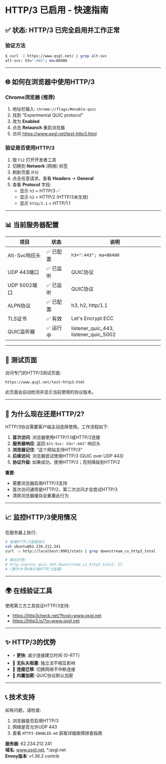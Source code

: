 # HTTP/3 已启用 - 快速指南

## ✅ 状态: HTTP/3 已完全启用并工作正常

### 验证方法
```bash
$ curl -I https://www.qsgl.net/ | grep alt-svc
alt-svc: h3=":443"; ma=86400
```

---

## 🌐 如何在浏览器中使用HTTP/3

### Chrome浏览器 (推荐)
1. 地址栏输入: `chrome://flags/#enable-quic`
2. 找到 "Experimental QUIC protocol"
3. 改为 **Enabled**
4. 点击 **Relaunch** 重启浏览器
5. 访问 https://www.qsgl.net/test-http3.html

### 验证是否使用HTTP/3
1. 按 `F12` 打开开发者工具
2. 切换到 **Network** (网络) 标签
3. 刷新页面 (`F5`)
4. 点击任意请求，查看 **Headers** → **General**
5. 查看 **Protocol** 字段:
   - 显示 `h3` = HTTP/3 ✅
   - 显示 `h2` = HTTP/2 (HTTP/3未生效)
   - 显示 `http/1.1` = HTTP/1.1

---

## 📊 当前服务器配置

| 项目 | 状态 | 说明 |
|------|------|------|
| Alt-Svc响应头 | ✅ 已配置 | `h3=":443"; ma=86400` |
| UDP 443端口 | ✅ 已监听 | QUIC协议 |
| UDP 5002端口 | ✅ 已监听 | QUIC协议 |
| ALPN协议 | ✅ 已配置 | h3, h2, http/1.1 |
| TLS证书 | ✅ 有效 | Let's Encrypt ECC |
| QUIC监听器 | ✅ 运行中 | listener_quic_443, listener_quic_5002 |

---

## 🧪 测试页面

访问专门的HTTP/3测试页面:
```
https://www.qsgl.net/test-http3.html
```

此页面会自动检测并显示当前使用的协议版本。

---

## 🎯 为什么现在还是HTTP/2?

HTTP/3协议需要客户端主动选择使用。工作流程如下:

1. **首次访问**: 浏览器使用HTTP/1.1或HTTP/2连接
2. **服务器响应**: 返回 `Alt-Svc: h3=":443"` 响应头
3. **浏览器记住**: "这个网站支持HTTP/3"
4. **后续访问**: 浏览器尝试使用HTTP/3 (QUIC over UDP 443)
5. **协议升级**: 如果成功，使用HTTP/3；否则降级到HTTP/2

**重要**: 
- 需要浏览器启用HTTP/3支持
- 首次访问通常是HTTP/2，第二次访问才会尝试HTTP/3
- 清除浏览器缓存会重置此行为

---

## 📈 监控HTTP/3使用情况

在服务器上执行:
```bash
# 查看HTTP/3连接统计
ssh ubuntu@62.234.212.241
curl -s http://localhost:9901/stats | grep downstream_cx_http3_total

# 输出示例:
# http.ingress_quic_443.downstream_cx_http3_total: 15
# (数字大于0表示有HTTP/3连接)
```

---

## 🌍 在线验证工具

使用第三方工具验证HTTP/3支持:
- https://http3check.net/?host=www.qsgl.net
- https://http3.is/?q=www.qsgl.net

---

## ✨ HTTP/3的优势

- ⚡ **更快**: 减少连接建立时间 (0-RTT)
- 🚀 **无队头阻塞**: 独立流不相互影响
- 📱 **连接迁移**: 切换网络不中断连接
- 🔐 **内置加密**: QUIC协议默认加密

---

## 📞 技术支持

如有问题，请检查:
1. 浏览器是否启用HTTP/3
2. 网络是否允许UDP 443
3. 查看 `HTTP3-ENABLED.md` 获取详细故障排查指南

**服务器**: 62.234.212.241  
**域名**: www.qsgl.net, *.qsgl.net  
**Envoy版本**: v1.36.2 contrib
